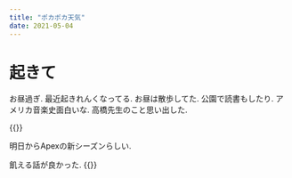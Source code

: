 ```yaml
---
title: "ポカポカ天気"
date: 2021-05-04
---
```


# 起きて
お昼過ぎ. 最近起きれんくなってる. お昼は散歩してた. 公園で読書もしたり. アメリカ音楽史面白いな. 高橋先生のこと思い出した.

{{<tweet user="dango_bot" id="1389566486147047425">}}

明日からApexの新シーズンらしい.

飢える話が良かった.
{{<tweet user="dango_bot" id="1389572937187938315">}}